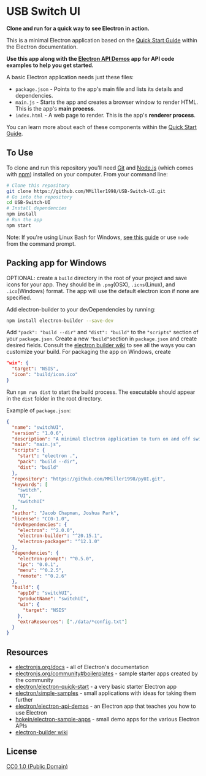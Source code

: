# USB Switch UI

**Clone and run for a quick way to see Electron in action.**

This is a minimal Electron application based on the [Quick Start Guide](https://electronjs.org/docs/tutorial/quick-start) within the Electron documentation.

**Use this app along with the [Electron API Demos](https://electronjs.org/#get-started) app for API code examples to help you get started.**

A basic Electron application needs just these files:

- `package.json` - Points to the app's main file and lists its details and dependencies.
- `main.js` - Starts the app and creates a browser window to render HTML. This is the app's **main process**.
- `index.html` - A web page to render. This is the app's **renderer process**.

You can learn more about each of these components within the [Quick Start Guide](https://electronjs.org/docs/tutorial/quick-start).

## To Use

To clone and run this repository you'll need [Git](https://git-scm.com) and [Node.js](https://nodejs.org/en/download/) (which comes with [npm](http://npmjs.com)) installed on your computer. From your command line:


```bash
# Clone this repository
git clone https://github.com/MMiller1998/USB-Switch-UI.git
# Go into the repository
cd USB-Switch-UI
# Install dependencies
npm install
# Run the app
npm start
```

Note: If you're using Linux Bash for Windows, [see this guide](https://www.howtogeek.com/261575/how-to-run-graphical-linux-desktop-applications-from-windows-10s-bash-shell/) or use `node` from the command prompt.

## Packing app for Windows

OPTIONAL: create a `build` directory in the root of your project and save icons for your app. They should be in `.png`(OSX), `.icns`(Linux), and `.ico`(Windows) format. The app will use the default electron icon if none are specified.

Add electron-builder to your devDependencies by running:
```bash
npm install electron-builder --save-dev
```

Add `"pack": "build --dir"` and `"dist": "build"` to the `"scripts"` section of your `package.json`. Create a new `"build"`section in `package.json` and create desired fields. Consult the [electron builder wiki](https://www.electron.build/) to see all the ways you can customize your build. For packaging the app on Windows, create
```json
"win": {
  "target": "NSIS",
  "icon": "build/icon.ico"
}
```

Run `npm run dist` to start the build process. The executable should appear in the `dist` folder in the root directory.

Example of `package.json`:
```json
{
  "name": "switchUI",
  "version": "1.0.6",
  "description": "A minimal Electron application to turn on and off switch ports",
  "main": "main.js",
  "scripts": {
    "start": "electron .",
    "pack": "build --dir",
    "dist": "build"
  },
  "repository": "https://github.com/MMiller1998/pyUI.git",
  "keywords": [
    "switch",
    "UI",
    "switchUI"
  ],
  "author": "Jacob Chapman, Joshua Park",
  "license": "CC0-1.0",
  "devDependencies": {
    "electron": "^2.0.0",
    "electron-builder": "^20.15.1",
    "electron-packager": "^12.1.0"
  },
  "dependencies": {
    "electron-prompt": "^0.5.0",
    "ipc": "0.0.1",
    "menu": "^0.2.5",
    "remote": "^0.2.6"
  },
  "build": {
    "appId": "switchUI",
    "productName": "switchUI",
    "win": {
      "target": "NSIS"
    },
    "extraResources": ["./data/*config.txt"]
  }
}
```

## Resources

- [electronjs.org/docs](https://electronjs.org/docs) - all of Electron's documentation
- [electronjs.org/community#boilerplates](https://electronjs.org/community#boilerplates) - sample starter apps created by the community
- [electron/electron-quick-start](https://github.com/electron/electron-quick-start) - a very basic starter Electron app
- [electron/simple-samples](https://github.com/electron/simple-samples) - small applications with ideas for taking them further
- [electron/electron-api-demos](https://github.com/electron/electron-api-demos) - an Electron app that teaches you how to use Electron
- [hokein/electron-sample-apps](https://github.com/hokein/electron-sample-apps) - small demo apps for the various Electron APIs
- [electron-builder wiki](https://www.electron.build/)

## License

[CC0 1.0 (Public Domain)](LICENSE.md)
